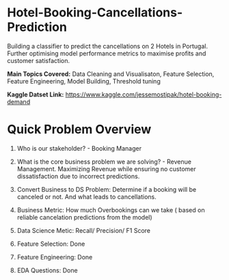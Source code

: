 # Hotel-Booking-Cancellations-Prediction
Building a classifier to predict the cancellations on 2 Hotels in Portugal. Further optimising model performance metrics to maximise profits and customer satisfaction.


**Main Topics Covered:** Data Cleaning and Visualisaton, Feature Selection, Feature Engineering, Model Building, Threshold tuning 

**Kaggle Datset Link:** https://www.kaggle.com/jessemostipak/hotel-booking-demand



# Quick Problem Overview

1. Who is our stakeholder? - Booking Manager

2. What is the core business problem we are solving? - Revenue Management. Maximizing Revenue while ensuring no customer dissatisfaction due to incorrect predictions.

3. Convert Business to DS Problem: Determine if a booking will be canceled or not. And what leads to cancellations.

4. Business Metric: How much Overbookings can we take ( based on reliable cancelation predictions from the model)

5. Data Science Metic: Recall/ Precision/ F1 Score

6. Feature Selection: Done

7. Feature Engineering: Done

8. EDA Questions: Done
